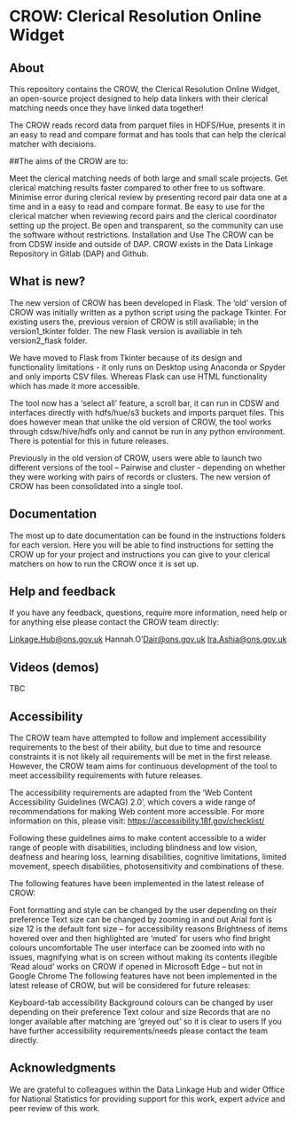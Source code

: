 # CROW: Clerical Resolution Online Widget

## About
This repository contains the CROW, the Clerical Resolution Online Widget, an open-source project designed to help data linkers with their clerical matching needs once they have linked data together!

The CROW reads record data from parquet files in HDFS/Hue, presents it in an easy to read and compare format and has tools that can help the clerical matcher with decisions.

##The aims of the CROW are to:

Meet the clerical matching needs of both large and small scale projects.
Get clerical matching results faster compared to other free to us software.
Minimise error during clerical review by presenting record pair data one at a time and in a easy to read and compare format.
Be easy to use for the clerical matcher when reviewing record pairs and the clerical coordinator setting up the project.
Be open and transparent, so the community can use the software without restrictions.
Installation and Use
The CROW can be from CDSW inside and outside of DAP. CROW exists in the Data Linkage Repository in Gitlab (DAP) and Github.

## What is new?
The new version of CROW has been developed in Flask. The ‘old’ version of CROW was initially written as a python script using the package Tkinter. For existing users the, previous version of CROW is still availiable; in the version1_tkinter folder. The new Flask version is availiable in teh version2_flask folder.

We have moved to Flask from Tkinter because of its design and functionality limitations - it only runs on Desktop using Anaconda or Spyder and only imports CSV files. Whereas Flask can use HTML functionality which has made it more accessible.

The tool now has a ‘select all’ feature, a scroll bar, it can run in CDSW and interfaces directly with hdfs/hue/s3 buckets and imports parquet files. This does however mean that unlike the old version of CROW, the tool works through cdsw/hive/hdfs only and cannot be run in any python environment. There is potential for this in future releases.

Previously in the old version of CROW, users were able to launch two different versions of the tool – Pairwise and cluster - depending on whether they were working with pairs of records or clusters. The new version of CROW has been consolidated into a single tool.

## Documentation
The most up to date documentation can be found in the instructions folders for each version. Here you will be able to find instructions for setting the CROW up for your project and instructions you can give to your clerical matchers on how to run the CROW once it is set up.

## Help and feedback
If you have any feedback, questions, require more information, need help or for anything else please contact the CROW team directly:

Linkage.Hub@ons.gov.uk
Hannah.O’Dair@ons.gov.uk
Ira.Ashia@ons.gov.uk

## Videos (demos)
TBC

## Accessibility
The CROW team have attempted to follow and implement accessibility requirements to the best of their ability, but due to time and resource constraints it is not likely all requirements will be met in the first release. However, the CROW team aims for continuous development of the tool to meet accessibility requirements with future releases.

The accessibility requirements are adapted from the ‘Web Content Accessibility Guidelines (WCAG) 2.0’, which covers a wide range of recommendations for making Web content more accessible. For more information on this, please visit: https://accessibility.18f.gov/checklist/

Following these guidelines aims to make content accessible to a wider range of people with disabilities, including blindness and low vision, deafness and hearing loss, learning disabilities, cognitive limitations, limited movement, speech disabilities, photosensitivity and combinations of these.

The following features have been implemented in the latest release of CROW:

Font formatting and style can be changed by the user depending on their preference
Text size can be changed by zooming in and out
Arial font is size 12 is the default font size – for accessibility reasons
Brightness of items hovered over and then highlighted are ‘muted’ for users who find bright colours uncomfortable
The user interface can be zoomed into with no issues, magnifying what is on screen without making its contents illegible
‘Read aloud’ works on CROW if opened in Microsoft Edge – but not in Google Chrome
The following features have not been implemented in the latest release of CROW, but will be considered for future releases:

Keyboard-tab accessibility
Background colours can be changed by user depending on their preference
Text colour and size
Records that are no longer available after matching are ‘greyed out’ so it is clear to users
If you have further accessibility requirements/needs please contact the team directly.

## Acknowledgments
We are grateful to colleagues within the Data Linkage Hub and wider Office for National Statistics for providing support for this work, expert advice and peer review of this work.



